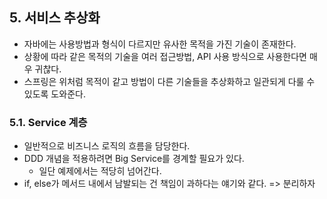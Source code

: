 ## 5. 서비스 추상화
- 자바에는 사용방법과 형식이 다르지만 유사한 목적을 가진 기술이 존재한다.
- 상황에 따라 같은 목적의 기술을 여러 접근방법, API 사용 방식으로 사용한다면 매우 귀찮다.
- 스프링은 위처럼 목적이 같고 방법이 다른 기술들을 추상화하고 일관되게 다룰 수 있도록 도와준다.

### 5.1. Service 계층
- 일반적으로 비즈니스 로직의 흐름을 담당한다.
- DDD 개념을 적용하려면 Big Service를 경계할 필요가 있다.
    - 일단 예제에서는 적당히 넘어간다.
- if, else가 메서드 내에서 남발되는 건 책임이 과하다는 얘기와 같다. => 분리하자

